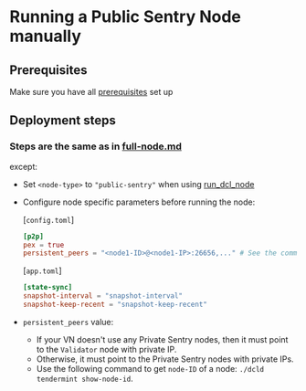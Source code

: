 # Running a Public Sentry Node manually

## Prerequisites

Make sure you have all [prerequisites](./prerequisites.md) set up

## Deployment steps

### Steps are the same as in [full-node.md](./full-node.md)

except:

- Set `<node-type>` to `"public-sentry"` when using [run_dcl_node](./full-node.md#step-8-can-be-automated-using-rundclnode-script)
- Configure node specific parameters before running the node:

    [`config.toml`]

    ```toml
    [p2p]
    pex = true
    persistent_peers = "<node1-ID>@<node1-IP>:26656,..." # See the comment below on what values should be set here 
    ```

    [`app.toml`]

    ```toml
    [state-sync]
    snapshot-interval = "snapshot-interval"
    snapshot-keep-recent = "snapshot-keep-recent"
    ```
- `persistent_peers` value:
  - If your VN doesn't use any Private Sentry nodes, then it must point to the `Validator` node with private IP.
  - Otherwise, it must point to the Private Sentry nodes with private IPs.
  - Use the following command to get `node-ID` of a node: `./dcld tendermint show-node-id`.

